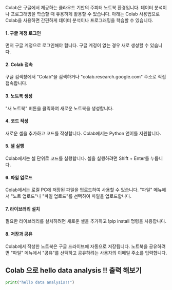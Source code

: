 Colab은 구글에서 제공하는 클라우드 기반의 주피터 노트북 환경입니다. 데이터 분석이나 프로그래밍을 학습할 때 유용하게 활용할 수 있습니다. 아래는 Colab 사용법으로 Colab을 사용하면 간편하게 데이터 분석이나 프로그래밍을 학습할 수 있습니다.

#### 1. 구글 계정 로그인
먼저 구글 계정으로 로그인해야 합니다. 구글 계정이 없는 경우 새로 생성할 수 있습니다.
#### 2. Colab 접속
구글 검색창에서 "Colab"을 검색하거나 "colab.research.google.com" 주소로 직접 접속합니다.
#### 3. 노트북 생성
"새 노트북" 버튼을 클릭하여 새로운 노트북을 생성합니다.
#### 4. 코드 작성
새로운 셀을 추가하고 코드를 작성합니다. Colab에서는 Python 언어를 지원합니다.
#### 5. 셀 실행
Colab에서는 셀 단위로 코드를 실행합니다. 셀을 실행하려면 Shift + Enter를 누릅니다.
#### 6. 파일 업로드
Colab에서는 로컬 PC에 저장된 파일을 업로드하여 사용할 수 있습니다. "파일" 메뉴에서 "노트 업로드"나 "파일 업로드"를 선택하여 파일을 업로드합니다.
#### 7. 라이브러리 설치
필요한 라이브러리를 설치하려면 새로운 셀을 추가하고 !pip install 명령을 사용합니다.
#### 8. 저장과 공유
Colab에서 작성한 노트북은 구글 드라이브에 자동으로 저장됩니다. 노트북을 공유하려면 "파일" 메뉴에서 "공유"를 선택하고 공유하려는 사용자의 이메일 주소를 입력합니다.

## Colab 으로 hello data analysis !! 출력 해보기
```python
print("hello data analysis!!")
```
